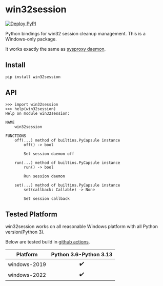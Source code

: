 # win32session

[![Deploy PyPI](https://github.com/LorenEteval/win32session/actions/workflows/deploy-pypi.yml/badge.svg?branch=main)](https://github.com/LorenEteval/win32session/actions/workflows/deploy-pypi.yml)

Python bindings for win32 session cleanup management. This is a Windows-only package.

It works exactly the same
as [sysproxy daemon](https://github.com/LorenEteval/sysproxy?tab=readme-ov-file#sysproxy-daemon).

## Install

```
pip install win32session
```

## API

```pycon
>>> import win32session
>>> help(win32session) 
Help on module win32session:                                                                                                                                                                                                                                                    

NAME
    win32session

FUNCTIONS
    off(...) method of builtins.PyCapsule instance
        off() -> bool

        Set session daemon off

    run(...) method of builtins.PyCapsule instance
        run() -> bool

        Run session daemon

    set(...) method of builtins.PyCapsule instance
        set(callback: Callable) -> None

        Set session callback
```

## Tested Platform

win32session works on all reasonable Windows platform with all Python version(Python 3).

Below are tested build in [github actions](https://github.com/LorenEteval/win32session/actions).

| Platform     | Python 3.6-Python 3.13 |
|--------------|:----------------------:|
| windows-2019 |   :heavy_check_mark:   |
| windows-2022 |   :heavy_check_mark:   |

